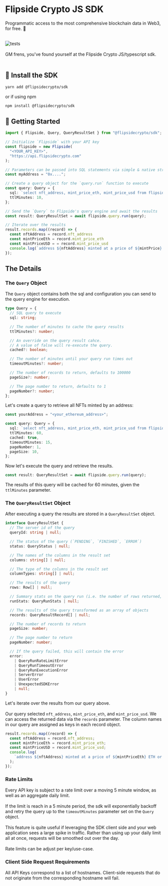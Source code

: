 # Flipside Crypto JS SDK

Programmatic access to the most comprehensive blockchain data in Web3, for free. 🥳
<br>
<br>

![tests](https://github.com/flipsidecrypto/sdk/actions/workflows/ci.yml/badge.svg)
<br>
<br>
GM frens, you've found yourself at the Flipside Crypto JS/typescript sdk.
<br>
<br>

## 💾 Install the SDK

```bash
yarn add @flipsidecrypto/sdk
```

or if using npm

```bash
npm install @flipsidecrypto/sdk
```

## 🦾 Getting Started

```typescript
import { Flipside, Query, QueryResultSet } from "@flipsidecrypto/sdk";

// Initialize `Flipside` with your API key
const flipside = new Flipside(
  "<YOUR_API_KEY>",
  "https://api.flipsidecrypto.com"
);

// Parameters can be passed into SQL statements via simple & native string interpolation
const myAddress = "0x....";

// Create a query object for the `query.run` function to execute
const query: Query = {
  sql: `select nft_address, mint_price_eth, mint_price_usd from flipside_prod_db.ethereum_core.ez_nft_mints where nft_to_address = LOWER('${myAddress}')`,
  ttlMinutes: 10,
};

// Send the `Query` to Flipside's query engine and await the results
const result: QueryResultSet = await flipside.query.run(query);

// Iterate over the results
result.records.map((record) => {
  const nftAddress = record.nft_address
  const mintPriceEth = record.mint_price_eth
  const mintPriceUSD = = record.mint_price_usd
  console.log(`address ${nftAddress} minted at a price of ${mintPrice} ETH or $${mintPriceUSD} USD`);
});
```

## The Details

### The `Query` Object

The `Query` object contains both the sql and configuration you can send to the query engine for execution.

```typescript
type Query = {
  // SQL query to execute
  sql: string;

  // The number of minutes to cache the query results
  ttlMinutes?: number;

  // An override on the query result cahce.
  // A value of false will re-execute the query.
  cached?: boolean;

  // The number of minutes until your query run times out
  timeoutMinutes?: number;

  // The number of records to return, defaults to 100000
  pageSize?: number;

  // The page number to return, defaults to 1
  pageNumber?: number;
};
```

Let's create a query to retrieve all NFTs minted by an address:

```typescript
const yourAddress = "<your_ethereum_address>";

const query: Query = {
  sql: `select nft_address, mint_price_eth, mint_price_usd from flipside_prod_db.ethereum_core.ez_nft_mints where nft_to_address = LOWER('${myAddress}')`,
  ttlMinutes: 60,
  cached: true,
  timeoutMinutes: 15,
  pageNumber: 1,
  pageSize: 10,
};
```

Now let's execute the query and retrieve the results.

```typescript
const result: QueryResultSet = await flipside.query.run(query);
```

The results of this query will be cached for 60 minutes, given the `ttlMinutes` parameter.

### The `QueryResultSet` Object

After executing a query the results are stored in a `QueryResultSet` object.

```typescript
interface QueryResultSet {
  // The server id of the query
  queryId: string | null;

  // The status of the query (`PENDING`, `FINISHED`, `ERROR`)
  status: QueryStatus | null;

  // The names of the columns in the result set
  columns: string[] | null;

  // The type of the columns in the result set
  columnTypes: string[] | null;

  // The results of the query
  rows: Row[] | null;

  // Summary stats on the query run (i.e. the number of rows returned, the elapsed time, etc)
  runStats: QueryRunStats | null;

  // The results of the query transformed as an array of objects
  records: QueryResultRecord[] | null;

  // The number of records to return
  pageSize: number;

  // The page number to return
  pageNumber: number;

  // If the query failed, this will contain the error
  error:
    | QueryRunRateLimitError
    | QueryRunTimeoutError
    | QueryRunExecutionError
    | ServerError
    | UserError
    | UnexpectedSDKError
    | null;
}
```

Let's iterate over the results from our query above.
<br>
<br>
Our query selected `nft_address`, `mint_price_eth`, and `mint_price_usd`. We can access the returned data via the `records` parameter. The column names in our query are assigned as keys in each record object.

```typescript
result.records.map((record) => {
  const nftAddress = record.nft_address;
  const mintPriceEth = record.mint_price_eth;
  const mintPriceUSD = record.mint_price_usd;
  console.log(
    `address ${nftAddress} minted at a price of ${mintPriceEth} ETH or $${mintPriceUSD} USD`
  );
});
```

### Rate Limits

Every API key is subject to a rate limit over a moving 5 minute window, as well as an aggregate daily limit.
<br>
<br>
If the limit is reach in a 5 minute period, the sdk will exponentially backoff and retry the query up to the `timeoutMinutes` parameter set on the `Query` object.
<br>
<br>
This feature is quite useful if leveraging the SDK client side and your web application sees a large spike in traffic. Rather than using up your daily limit all at once, requests will be smoothed out over the day.
<br>
<br>
Rate limits can be adjust per key/use-case.

### Client Side Request Requirements

All API Keys correspond to a list of hostnames. Client-side requests that do not originate from the corresponding hostname will fail.
